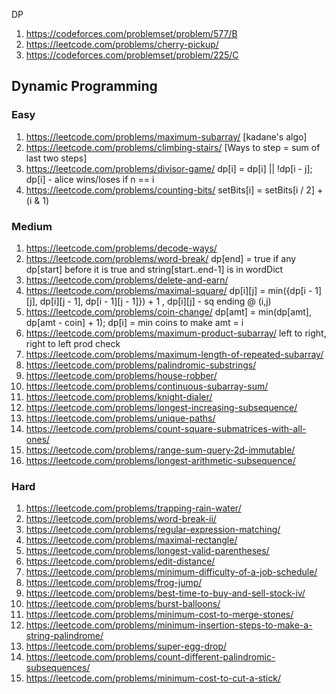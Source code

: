 DP 
1. https://codeforces.com/problemset/problem/577/B
2. https://leetcode.com/problems/cherry-pickup/
3. https://codeforces.com/problemset/problem/225/C

## Dynamic Programming

### Easy
1. https://leetcode.com/problems/maximum-subarray/ [kadane's algo]
2. https://leetcode.com/problems/climbing-stairs/ [Ways to step = sum of last two steps]
3. https://leetcode.com/problems/divisor-game/ dp[i] = dp[i] || !dp[i - j];  dp[i] - alice wins/loses if n == i
4. https://leetcode.com/problems/counting-bits/ setBits[i] = setBits[i / 2] + (i & 1)

### Medium
1. https://leetcode.com/problems/decode-ways/
2. https://leetcode.com/problems/word-break/ dp[end] = true if any dp[start] before it is true and string[start..end-1] is in wordDict
3. https://leetcode.com/problems/delete-and-earn/
4. https://leetcode.com/problems/maximal-square/ dp[i][j] = min({dp[i - 1][j], dp[i][j - 1], dp[i - 1][j - 1]}) + 1 , dp[i][j] - sq ending @ (i,j)
5. https://leetcode.com/problems/coin-change/ dp[amt] = min(dp[amt], dp[amt - coin] + 1); dp[i] = min coins to make amt  = i
6. https://leetcode.com/problems/maximum-product-subarray/ left to right, right to left prod check 
7. https://leetcode.com/problems/maximum-length-of-repeated-subarray/
8. https://leetcode.com/problems/palindromic-substrings/
9. https://leetcode.com/problems/house-robber/
10. https://leetcode.com/problems/continuous-subarray-sum/
11. https://leetcode.com/problems/knight-dialer/
12. https://leetcode.com/problems/longest-increasing-subsequence/
13. https://leetcode.com/problems/unique-paths/
14. https://leetcode.com/problems/count-square-submatrices-with-all-ones/
15. https://leetcode.com/problems/range-sum-query-2d-immutable/
16. https://leetcode.com/problems/longest-arithmetic-subsequence/

### Hard
1. https://leetcode.com/problems/trapping-rain-water/
2. https://leetcode.com/problems/word-break-ii/
3. https://leetcode.com/problems/regular-expression-matching/
4. https://leetcode.com/problems/maximal-rectangle/
5. https://leetcode.com/problems/longest-valid-parentheses/
6. https://leetcode.com/problems/edit-distance/
7. https://leetcode.com/problems/minimum-difficulty-of-a-job-schedule/
8. https://leetcode.com/problems/frog-jump/
9. https://leetcode.com/problems/best-time-to-buy-and-sell-stock-iv/
10. https://leetcode.com/problems/burst-balloons/
11. https://leetcode.com/problems/minimum-cost-to-merge-stones/
12. https://leetcode.com/problems/minimum-insertion-steps-to-make-a-string-palindrome/
13. https://leetcode.com/problems/super-egg-drop/
14. https://leetcode.com/problems/count-different-palindromic-subsequences/
15. https://leetcode.com/problems/minimum-cost-to-cut-a-stick/

